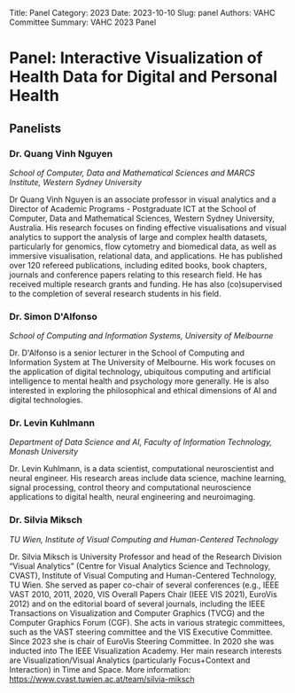 Title: Panel
Category: 2023
Date: 2023-10-10
Slug: panel
Authors: VAHC Committee
Summary: VAHC 2023 Panel

# Panel: Interactive Visualization of Health Data for Digital and Personal Health

## **Panelists**

### Dr. Quang Vinh Nguyen 
*School of Computer, Data and Mathematical Sciences and MARCS Institute, Western Sydney University*
 
Dr Quang Vinh Nguyen is an associate professor in visual analytics and a Director of Academic Programs - Postgraduate ICT at the School of Computer, Data and Mathematical Sciences, Western Sydney University, Australia. His research focuses on finding effective visualisations and visual analytics to support the analysis of large and complex health datasets, particularly for genomics, flow cytometry and biomedical data, as well as immersive visualisation, relational data, and applications. He has published over 120 refereed publications, including edited books, book chapters, journals and conference papers relating to this research field. He has received multiple research grants and funding. He has also (co)supervised to the completion of several research students in his field.


### Dr. Simon D'Alfonso 
*School of Computing and Information Systems, University of Melbourne*

Dr. D'Alfonso is a senior lecturer in the School of Computing and Information System at The University of Melbourne. His work focuses on the application of digital technology, ubiquitous computing and artificial intelligence to mental health and psychology more generally. He is also interested in exploring the philosophical and ethical dimensions of AI and digital technologies.


### Dr. Levin Kuhlmann
*Department of Data Science and AI, Faculty of Information Technology, Monash University*

Dr. Levin Kuhlmann, is a data scientist, computational neuroscientist and neural engineer. His research areas include data science, machine learning, signal processing, control theory and computational neuroscience applications to digital health, neural engineering and neuroimaging.


### Dr. Silvia Miksch
*TU Wien, Institute of Visual Computing and Human-Centered Technology*
  
Dr. Silvia Miksch is University Professor and head of the Research Division “Visual Analytics” (Centre for Visual Analytics  Science  and  Technology, CVAST), Institute of Visual Computing and  Human-Centered Technology, TU Wien. She served as paper co-chair of several conferences (e.g., IEEE VAST 2010, 2011, 2020, VIS Overall Papers Chair (IEEE VIS 2021), EuroVis 2012) and on the editorial  board of several journals, including the IEEE Transactions on Visualization and Computer Graphics (TVCG) and the  Computer Graphics Forum (CGF). She acts in various strategic committees, such as the VAST steering committee and the VIS Executive Committee. Since 2023 she is chair of EuroVis Steering Committee. In 2020 she was inducted into The IEEE Visualization Academy. Her main research interests are Visualization/Visual Analytics (particularly Focus+Context and Interaction) in Time and Space.
More information: https://www.cvast.tuwien.ac.at/team/silvia-miksch

